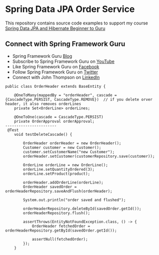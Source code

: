 # Spring Data JPA Order Service

This repository contains source code examples to support my course [Spring Data JPA and Hibernate Beginner to Guru](https://www.udemy.com/course/hibernate-and-spring-data-jpa-beginner-to-guru/?referralCode=251C4C865302C7B1BB8F)

## Connect with Spring Framework Guru
* Spring Framework Guru [Blog](https://springframework.guru/)
* Subscribe to Spring Framework Guru on [YouTube](https://www.youtube.com/channel/UCrXb8NaMPQCQkT8yMP_hSkw)
* Like Spring Framework Guru on [Facebook](https://www.facebook.com/springframeworkguru/)
* Follow Spring Framework Guru on [Twitter](https://twitter.com/spring_guru)
* Connect with John Thompson on [LinkedIn](http://www.linkedin.com/in/springguru)

```
public class OrderHeader extends BaseEntity {

    @OneToMany(mappedBy = "orderHeader", cascade = {CascadeType.PERSIST, CascadeType.REMOVE})  // if you delete orver header, it also removes orderLines
    private Set<OrderLine> orderLines;

    @OneToOne(cascade = CascadeType.PERSIST)
    private OrderApproval orderApproval;
-----------------------
 @Test
    void testDeleteCascade() {

        OrderHeader orderHeader = new OrderHeader();
        Customer customer = new Customer();
        customer.setCustomerName("new Customer");
        orderHeader.setCustomer(customerRepository.save(customer));

        OrderLine orderLine = new OrderLine();
        orderLine.setQuantityOrdered(3);
        orderLine.setProduct(product);

        orderHeader.addOrderLine(orderLine);
        OrderHeader savedOrder = orderHeaderRepository.saveAndFlush(orderHeader);

        System.out.println("order saved and flushed");

        orderHeaderRepository.deleteById(savedOrder.getId());
        orderHeaderRepository.flush();

        assertThrows(EntityNotFoundException.class, () -> {
            OrderHeader fetchedOrder = orderHeaderRepository.getById(savedOrder.getId());

            assertNull(fetchedOrder);
        });
    }
```
